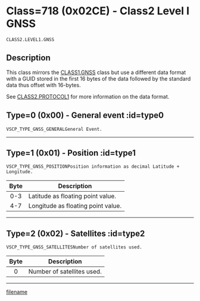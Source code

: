 # Class=718 (0x02CE) - Class2 Level I GNSS

    CLASS2.LEVEL1.GNSS

## Description

This class mirrors the [CLASS1.GNSS](./class1.gnss.md) class but use a different data format with a GUID stored in the first 16 bytes of the data followed by the standard data thus offset with 16-bytes.

See [CLASS2.PROTOCOL1](./class2.protocol1.md) for more information on the data format.
## Type=0 (0x00) - General event :id=type0
    VSCP_TYPE_GNSS_GENERALGeneral Event.


----


## Type=1 (0x01) - Position :id=type1
    VSCP_TYPE_GNSS_POSITIONPosition information as decimal Latitude + Longitude. 

 | Byte | Description                        | 
 | :----: | -----------                        | 
 | 0-3  | Latitude as floating point value.  | 
 | 4-7  | Longitude as floating point value. | 



----


## Type=2 (0x02) - Satellites :id=type2
    VSCP_TYPE_GNSS_SATELLITESNumber of satellites used. 

 | Byte | Description                | 
 | :----: | -----------                | 
 | 0    | Number of satellites used. | 



----


[filename](./bottom_copyright.md ':include')
